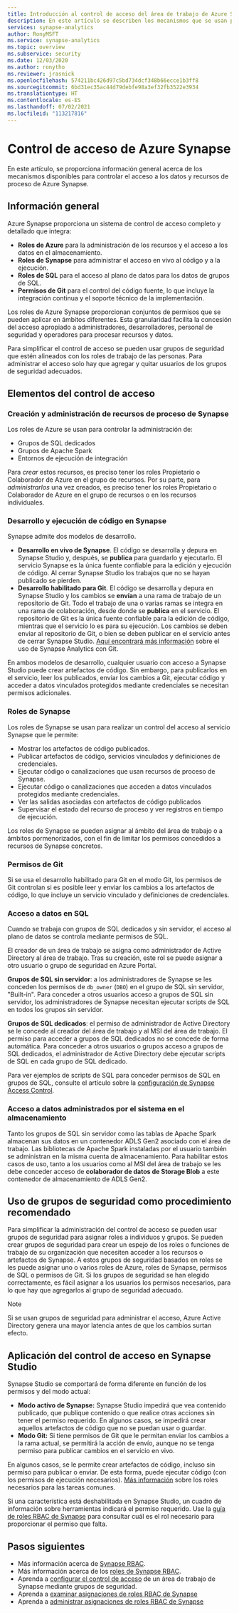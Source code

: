 ```yaml
---
title: Introducción al control de acceso del área de trabajo de Azure Synapse
description: En este artículo se describen los mecanismos que se usan para controlar el acceso a las áreas de trabajo de Synapse, así como a los recursos y artefactos de código que contienen.
services: synapse-analytics
author: RonyMSFT
ms.service: synapse-analytics
ms.topic: overview
ms.subservice: security
ms.date: 12/03/2020
ms.author: ronytho
ms.reviewer: jrasnick
ms.openlocfilehash: 574211bc426d97c5bd734dcf348b66ecce1b3ff8
ms.sourcegitcommit: 6bd31ec35ac44d79debfe98a3ef32fb3522e3934
ms.translationtype: HT
ms.contentlocale: es-ES
ms.lasthandoff: 07/02/2021
ms.locfileid: "113217816"
---
```

# <a name="azure-synapse-access-control"></a>Control de acceso de Azure Synapse 

En este artículo, se proporciona información general acerca de los mecanismos disponibles para controlar el acceso a los datos y recursos de proceso de Azure Synapse.  

## <a name="overview"></a>Información general

Azure Synapse proporciona un sistema de control de acceso completo y detallado que integra: 
- **Roles de Azure** para la administración de los recursos y el acceso a los datos en el almacenamiento. 
- **Roles de Synapse** para administrar el acceso en vivo al código y a la ejecución. 
- **Roles de SQL** para el acceso al plano de datos para los datos de grupos de SQL. 
- **Permisos de Git** para el control del código fuente, lo que incluye la integración continua y el soporte técnico de la implementación.  

Los roles de Azure Synapse proporcionan conjuntos de permisos que se pueden aplicar en ámbitos diferentes. Esta granularidad facilita la concesión del acceso apropiado a administradores, desarrolladores, personal de seguridad y operadores para procesar recursos y datos.

Para simplificar el control de acceso se pueden usar grupos de seguridad que estén alineados con los roles de trabajo de las personas. Para administrar el acceso solo hay que agregar y quitar usuarios de los grupos de seguridad adecuados.

## <a name="access-control-elements"></a>Elementos del control de acceso

### <a name="creating-and-managing-synapse-compute-resources"></a>Creación y administración de recursos de proceso de Synapse

Los roles de Azure se usan para controlar la administración de: 
- Grupos de SQL dedicados 
- Grupos de Apache Spark 
- Entornos de ejecución de integración 

Para *crear* estos recursos, es preciso tener los roles Propietario o Colaborador de Azure en el grupo de recursos. Por su parte, para *administrarlos* una vez creados, es preciso tener los roles Propietario o Colaborador de Azure en el grupo de recursos o en los recursos individuales. 

### <a name="developing-and-executing-code-in-synapse"></a>Desarrollo y ejecución de código en Synapse 

Synapse admite dos modelos de desarrollo.

- **Desarrollo en vivo de Synapse**. El código se desarrolla y depura en Synapse Studio y, después, se **publica** para guardarlo y ejecutarlo.  El servicio Synapse es la única fuente confiable para la edición y ejecución de código.  Al cerrar Synapse Studio los trabajos que no se hayan publicado se pierden.  
- **Desarrollo habilitado para Git**. El código se desarrolla y depura en Synapse Studio y los cambios se **envían** a una rama de trabajo de un repositorio de Git. Todo el trabajo de una o varias ramas se integra en una rama de colaboración, desde donde se **publica** en el servicio. El repositorio de Git es la única fuente confiable para la edición de código, mientras que el servicio lo es para su ejecución. Los cambios se deben enviar al repositorio de Git, o bien se deben publicar en el servicio antes de cerrar Synapse Studio. [Aquí encontrará más información](../cicd/continuous-integration-deployment.md) sobre el uso de Synapse Analytics con Git.

En ambos modelos de desarrollo, cualquier usuario con acceso a Synapse Studio puede crear artefactos de código. Sin embargo, para publicarlos en el servicio, leer los publicados, enviar los cambios a Git, ejecutar código y acceder a datos vinculados protegidos mediante credenciales se necesitan permisos adicionales.

### <a name="synapse-roles"></a>Roles de Synapse

Los roles de Synapse se usan para realizar un control del acceso al servicio Synapse que le permite: 
- Mostrar los artefactos de código publicados. 
- Publicar artefactos de código, servicios vinculados y definiciones de credenciales.
- Ejecutar código o canalizaciones que usan recursos de proceso de Synapse.
- Ejecutar código o canalizaciones que acceden a datos vinculados protegidos mediante credenciales.
- Ver las salidas asociadas con artefactos de código publicados
- Supervisar el estado del recurso de proceso y ver registros en tiempo de ejecución.

Los roles de Synapse se pueden asignar al ámbito del área de trabajo o a ámbitos pormenorizados, con el fin de limitar los permisos concedidos a recursos de Synapse concretos.

### <a name="git-permissions"></a>Permisos de Git

Si se usa el desarrollo habilitado para Git en el modo Git, los permisos de Git controlan si es posible leer y enviar los cambios a los artefactos de código, lo que incluye un servicio vinculado y definiciones de credenciales.   
   
### <a name="accessing-data-in-sql"></a>Acceso a datos en SQL

Cuando se trabaja con grupos de SQL dedicados y sin servidor, el acceso al plano de datos se controla mediante permisos de SQL. 

El creador de un área de trabajo se asigna como administrador de Active Directory al área de trabajo. Tras su creación, este rol se puede asignar a otro usuario o grupo de seguridad en Azure Portal.

**Grupos de SQL sin servidor**: a los administradores de Synapse se les conceden los permisos de `db_owner` (`DBO`) en el grupo de SQL sin servidor, "Built-in". Para conceder a otros usuarios acceso a grupos de SQL sin servidor, los administradores de Synapse necesitan ejecutar scripts de SQL en todos los grupos sin servidor.  

**Grupos de SQL dedicados**: el permiso de administrador de Active Directory se le concede al creador del área de trabajo y al MSI del área de trabajo.  El permiso para acceder a grupos de SQL dedicados no se concede de forma automática. Para conceder a otros usuarios o grupos acceso a grupos de SQL dedicados, el administrador de Active Directory debe ejecutar scripts de SQL en cada grupo de SQL dedicado.

Para ver ejemplos de scripts de SQL para conceder permisos de SQL en grupos de SQL, consulte el artículo sobre la [configuración de Synapse Access Control](./how-to-set-up-access-control.md).  

 ### <a name="accessing-system-managed-data-in-storage"></a>Acceso a datos administrados por el sistema en el almacenamiento

Tanto los grupos de SQL sin servidor como las tablas de Apache Spark almacenan sus datos en un contenedor ADLS Gen2 asociado con el área de trabajo. Las bibliotecas de Apache Spark instaladas por el usuario también se administran en la misma cuenta de almacenamiento. Para habilitar estos casos de uso, tanto a los usuarios como al MSI del área de trabajo se les debe conceder acceso de **colaborador de datos de Storage Blob** a este contenedor de almacenamiento de ADLS Gen2.  

## <a name="using-security-groups-as-a-best-practice"></a>Uso de grupos de seguridad como procedimiento recomendado

Para simplificar la administración del control de acceso se pueden usar grupos de seguridad para asignar roles a individuos y grupos. Se pueden crear grupos de seguridad para crear un espejo de los roles o funciones de trabajo de su organización que necesiten acceder a los recursos o artefactos de Synapse.  A estos grupos de seguridad basados en roles se les puede asignar uno o varios roles de Azure, roles de Synapse, permisos de SQL o permisos de Git. Si los grupos de seguridad se han elegido correctamente, es fácil asignar a los usuarios los permisos necesarios, para lo que hay que agregarlos al grupo de seguridad adecuado. 

>[!Note]
>Si se usan grupos de seguridad para administrar el acceso, Azure Active Directory genera una mayor latencia antes de que los cambios surtan efecto. 

## <a name="access-control-enforcement-in-synapse-studio"></a>Aplicación del control de acceso en Synapse Studio

Synapse Studio se comportará de forma diferente en función de los permisos y del modo actual:
- **Modo activo de Synapse:** Synapse Studio impedirá que vea contenido publicado, que publique contenido o que realice otras acciones sin tener el permiso requerido.  En algunos casos, se impedirá crear aquellos artefactos de código que no se puedan usar o guardar. 
- **Modo Git:** Si tiene permisos de Git que le permitan enviar los cambios a la rama actual, se permitirá la acción de envío, aunque no se tenga permiso para publicar cambios en el servicio en vivo.  

En algunos casos, se le permite crear artefactos de código, incluso sin permiso para publicar o enviar. De esta forma, puede ejecutar código (con los permisos de ejecución necesarios). [Más información](./synapse-workspace-understand-what-role-you-need.md) sobre los roles necesarios para las tareas comunes. 

Si una característica está deshabilitada en Synapse Studio, un cuadro de información sobre herramientas indicará el permiso requerido. Use la [guía de roles RBAC de Synapse](./synapse-workspace-synapse-rbac-roles.md#synapse-rbac-actions-and-the-roles-that-permit-them) para consultar cuál es el rol necesario para proporcionar el permiso que falta.


## <a name="next-steps"></a>Pasos siguientes

- Más información acerca de [Synapse RBAC](./synapse-workspace-synapse-rbac.md).
- Más información acerca de los [roles de Synapse RBAC](./synapse-workspace-synapse-rbac-roles.md).
- Aprenda a [configurar el control de acceso](./how-to-set-up-access-control.md) de un área de trabajo de Synapse mediante grupos de seguridad.
- Aprenda a [examinar asignaciones de roles RBAC de Synapse](./how-to-review-synapse-rbac-role-assignments.md)
- Aprenda a [administrar asignaciones de roles RBAC de Synapse](./how-to-manage-synapse-rbac-role-assignments.md)
